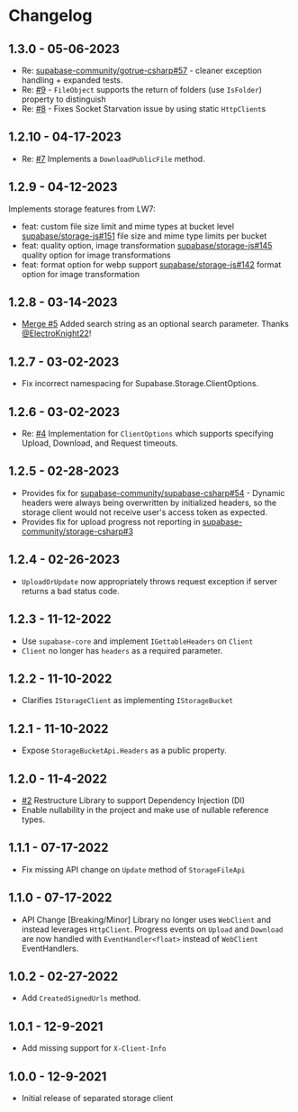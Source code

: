 ﻿# Changelog

## 1.3.0 - 05-06-2023
- Re: [supabase-community/gotrue-csharp#57](https://github.com/supabase-community/gotrue-csharp/pull/57) - cleaner exception handling + expanded tests. 
- Re: [#9](https://github.com/supabase-community/storage-csharp/issues/9) - `FileObject` supports the return of folders (use `IsFolder`) property to distinguish
- Re: [#8](https://github.com/supabase-community/storage-csharp/issues/8) - Fixes Socket Starvation issue by using static `HttpClient`s

## 1.2.10 - 04-17-2023

- Re: [#7](https://github.com/supabase-community/storage-csharp/issues/7) Implements a `DownloadPublicFile` method.

## 1.2.9 - 04-12-2023

Implements storage features from LW7:
  - feat: custom file size limit and mime types at bucket level [supabase/storage-js#151](https://github.com/supabase/storage-js/pull/151) file size and mime type limits per bucket
  - feat: quality option, image transformation [supabase/storage-js#145](https://github.com/supabase/storage-js/pull/152) quality option for image transformations
  - feat: format option for webp support [supabase/storage-js#142](https://github.com/supabase/storage-js/pull/142) format option for image transformation

## 1.2.8 - 03-14-2023

- [Merge #5](https://github.com/supabase-community/storage-csharp/pull/5) Added search string as an optional search parameter. Thanks [@ElectroKnight22](https://github.com/ElectroKnight22)!

## 1.2.7 - 03-02-2023

- Fix incorrect namespacing for Supabase.Storage.ClientOptions.

## 1.2.6 - 03-02-2023

- Re: [#4](https://github.com/supabase-community/storage-csharp/issues/4) Implementation for `ClientOptions` which supports specifying Upload, Download, and Request timeouts.

## 1.2.5 - 02-28-2023

- Provides fix for [supabase-community/supabase-csharp#54](https://github.com/supabase-community/supabase-csharp/issues/54) - Dynamic headers were always being overwritten by initialized headers, so the storage client would not receive user's access token as expected.
- Provides fix for upload progress not reporting in [supabase-community/storage-csharp#3](https://github.com/supabase-community/storage-csharp/issues/3)

## 1.2.4 - 02-26-2023

- `UploadOrUpdate` now appropriately throws request exception if server returns a bad status code.

## 1.2.3 - 11-12-2022

- Use `supabase-core` and implement `IGettableHeaders` on `Client`
- `Client` no longer has `headers` as a required parameter.

## 1.2.2 - 11-10-2022

- Clarifies `IStorageClient` as implementing `IStorageBucket`

## 1.2.1 - 11-10-2022

- Expose `StorageBucketApi.Headers` as a public property.

## 1.2.0 - 11-4-2022

- [#2](https://github.com/supabase-community/storage-csharp/issues/2) Restructure Library to support Dependency Injection (DI)
- Enable nullability in the project and make use of nullable reference types.

## 1.1.1 - 07-17-2022

- Fix missing API change on `Update` method of `StorageFileApi`

## 1.1.0 - 07-17-2022

- API Change [Breaking/Minor] Library no longer uses `WebClient` and instead leverages `HttpClient`. Progress events on `Upload` and `Download` are now handled with `EventHandler<float>` instead of `WebClient` EventHandlers.

## 1.0.2 - 02-27-2022

- Add `CreatedSignedUrls` method.

## 1.0.1 - 12-9-2021

- Add missing support for `X-Client-Info`

## 1.0.0 - 12-9-2021

- Initial release of separated storage client
